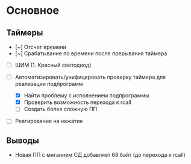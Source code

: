 # Основное
## Таймеры
- [~] Отсчет времени  
- [~] Срабатывание по времени после прерывания таймера  
- [ ] ШИМ (1. Красный светодиод)
- [ ] Автоматизировать/унифицировать проверку таймера для реализации подпрограмм   
    - [x] Найти проблему с исполнением подпрограммы
    - [x] Проверить возможность перехода к rcall
    - [ ] Создать более сложную ПП
- [ ] Реагирование на нажатие


## Выводы
- Новая ПП с миганием СД добавляет 68 байт (до перехода к rcall)